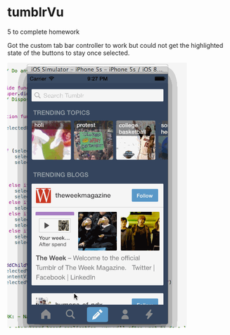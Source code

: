 # tumblrVu

5 to complete homework

Got the custom tab bar controller to work but could not get the highlighted state of the buttons to stay once selected.  


![alt tag](tumblrVu.gif)
